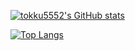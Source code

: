 [![tokku5552's GitHub stats](https://github-readme-stats.vercel.app/api?username=hndrr)](https://github.com/anuraghazra/github-readme-stats)

[![Top Langs](https://github-readme-stats.vercel.app/api/top-langs/?username=hndrr)](https://github.com/anuraghazra/github-readme-stats)
